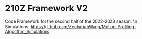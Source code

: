 # 210Z Framework V2
Code Framework for the second half of the 2022-2023 season. \n
Simulations: https://github.com/ZechariahWang/Motion-Profiling-Algorithm_Simulations
